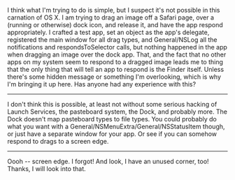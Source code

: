 I think what I'm trying to do is simple, but I suspect it's not possible in this carnation of OS X.  I am trying to drag an image off a Safari page, over a (running or otherwise) dock icon, and release it, and have the app respond appropriately.  I crafted a test app, set an object as the app's delegate, registered the main window for all drag types, and General/NSLog all the notifications and respondsToSelector calls, but nothing happened in the app when dragging an image over the dock app.  That, and the fact that no other apps on my system seem to respond to a dragged image leads me to thing that the only thing that will tell an app to respond is the Finder itself.  Unless there's some hidden message or something I'm overlooking, which is why I'm bringing it up here. Has anyone had any experience with this?

----

I don't think this is possible, at least not without some serious hacking of Launch Services, the pasteboard system, the Dock, and probably more. The Dock doesn't map pasteboard types to file types. You could probably do what you want with a General/NSMenuExtra/General/NSStatusItem though, or just have a separate window for your app. Or see if you can somehow respond to drags to a screen edge. 

----

Oooh -- screen edge.  I forgot!  And look, I have an unused corner, too!  Thanks, I will look into that.